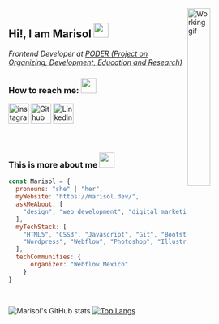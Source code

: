 <img align='right' width="30%" src="https://github.com/MarisolenlaWeb/marisolenlaweb/blob/master/assets/working.gif" alt="Working gif">

## Hi!, I am Marisol <img src="https://github.com/MarisolenlaWeb/marisolenlaweb/blob/master/assets/Hi.gif" width="29px">

*Frontend Developer at [PODER (Project on Organizing, Development, Education and Research)](https://www.projectpoder.org/es/)*

### How to reach me: <img src="https://github.com/MarisolenlaWeb/marisolenlaweb/blob/master/assets/message.gif" width="30px">

<!-- [<img width="40px" src="https://github.com/MarisolenlaWeb/marisolenlaweb/blob/master/assets/facebook%20(1).png" alt="Facebook logo">]( https://www.facebook.com/marisolenlaweb) -->
[<img width="40px" src="https://github.com/MarisolenlaWeb/marisolenlaweb/blob/master/assets/instagram%20(1).png" alt="instagram logo">](https://www.instagram.com/ladevelopnerd/)
[<img width="40px" src="https://github.com/MarisolenlaWeb/marisolenlaweb/blob/master/assets/github.png" alt="Github logo">](https://github.com/MarisolenlaWeb)
[<img width="40px" src="https://github.com/MarisolenlaWeb/marisolenlaweb/blob/master/assets/likedin%20(1).png" alt="Linkedin Logo">](https://www.linkedin.com/in/marisolcarrillom)


<br>

### This is more about me <img src="https://github.com/MarisolenlaWeb/marisolenlaweb/blob/master/assets/starw.gif" width="30px">

```javascript
const Marisol = {
  pronouns: "she" | "her",
  myWebsite: "https://marisol.dev/",
  askMeAbout: [
    "design", "web development", "digital marketing", "books", "Harry Potter", "k-dramas"
  ],
  myTechStack: [
    "HTML5", "CSS3", "Javascript", "Git", "Bootstrap", "SemanticUI", "Stylus", "Express", 
    "Wordpress", "Webflow", "Photoshop", "Illustrator", "Sketch", "Figma" 
  ],
  techCommunities: {
      organizer: "Webflow Mexico"
    }
}
```
<br>

![Marisol's GitHub stats](https://github-readme-stats.vercel.app/api?username=marisolenlaweb&show_icons=true)
[![Top Langs](https://github-readme-stats.vercel.app/api/top-langs/?username=marisolenlaweb&layout=compact)](https://github.com/marisolenlaweb/github-readme-stats)


<!--
### How to reach me: <img src="https://github.com/MarisolenlaWeb/marisolenlaweb/blob/master/assets/message.gif" width="30px">

| [<img src="https://github.com/MarisolenlaWeb/marisolenlaweb/blob/master/assets/facebook%20(1).png" alt="Facebook logo">]( https://www.facebook.com/marisolenlaweb) | [<img src="https://github.com/MarisolenlaWeb/marisolenlaweb/blob/master/assets/instagram%20(1).png" alt="instagram logo">](https://www.instagram.com/ladevelopnerd/) | [<img src="https://github.com/MarisolenlaWeb/marisolenlaweb/blob/master/assets/github.png" alt="Github logo">](https://github.com/MarisolenlaWeb) | [<img src="https://github.com/MarisolenlaWeb/marisolenlaweb/blob/master/assets/likedin%20(1).png" alt="Linkedin Logo">](https://www.linkedin.com/in/marisolcarrillom)
|:---:|:---:|:---:|:---:|
-->

